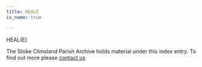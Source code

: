 ```yaml
---
title: HEALE
is_name: true

---
```


HEAL(E)


The Stoke Climsland Parish Archive holds material under this index entry. To find out more please [contact us](/contact/)
